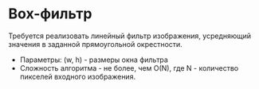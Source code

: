 # Box-фильтр
Требуется реализовать линейный фильтр изображения, усредняющий значения в заданной прямоугольной окрестности.

* Параметры: (w, h) - размеры окна фильтра
* Сложность алгоритма - не более, чем O(N), где N - количество пикселей входного изображения.
